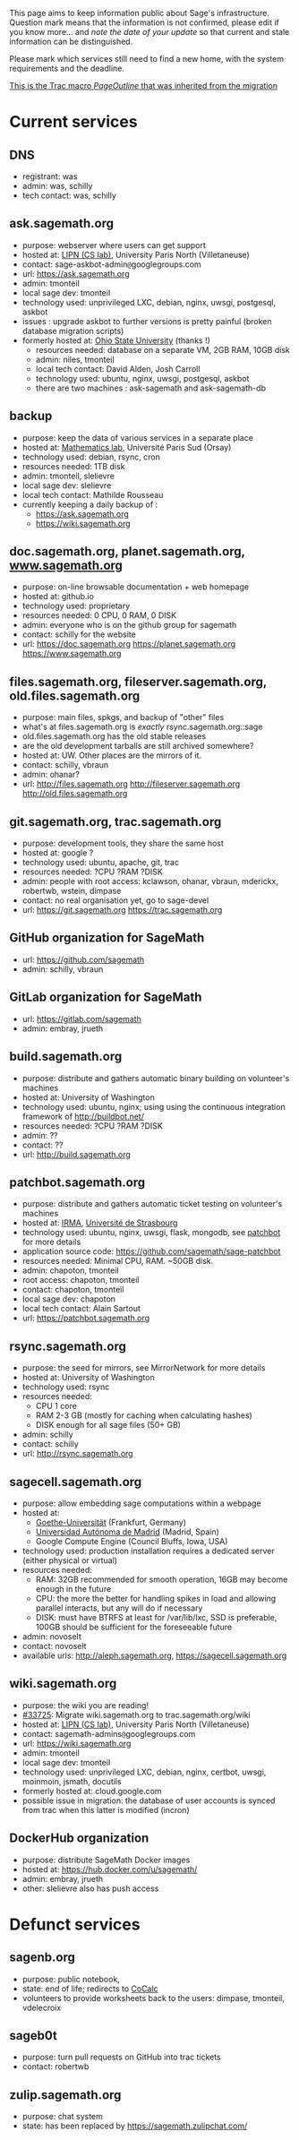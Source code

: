 This page aims to keep information public about Sage's infrastructure.
Question mark means that the information is not confirmed, please edit if you know more... and *note the date of your update* so that current and stale information can be distinguished.

Please mark which services still need to find a new home, with the system requirements and the deadline.

[This is the Trac macro *PageOutline* that was inherited from the migration](https://trac.sagemath.org/wiki/WikiMacros#PageOutline-macro)

# Current services

## DNS
  * registrant: was
  * admin: was, schilly
  * tech contact: was, schilly

## ask.sagemath.org
  * purpose: webserver where users can get support
  * hosted at: [LIPN (CS lab)](https://lipn.univ-paris13.fr/), University Paris North (Villetaneuse)
  * contact: sage-askbot-admin`@`googlegroups.com
  * url: https://ask.sagemath.org
  * admin: tmonteil
  * local sage dev: tmonteil
  * technology used: unprivileged LXC, debian, nginx, uwsgi, postgesql, askbot
  * issues : upgrade askbot to further versions is pretty painful (broken database migration scripts)
  * formerly hosted at: [Ohio State University](https://www.osu.edu/) (thanks !)
    * resources needed: database on a separate VM, 2GB RAM, 10GB disk
    * admin: niles, tmonteil
    * local tech contact: David Alden, Josh Carroll
    * technology used: ubuntu, nginx, uwsgi, postgesql, askbot
    * there are two machines : ask-sagemath and ask-sagemath-db


## backup
  * purpose: keep the data of various services in a separate place
  * hosted at: [Mathematics lab](https://www.math.u-psud.fr/?lang=fr), Université Paris Sud (Orsay)
  * technology used: debian, rsync, cron
  * resources needed: 1TB disk
  * admin: tmonteil, slelievre
  * local sage dev: slelievre
  * local tech contact: Mathilde Rousseau
  * currently keeping a daily backup of :
    * https://ask.sagemath.org
    * https://wiki.sagemath.org


## doc.sagemath.org, planet.sagemath.org, www.sagemath.org
  * purpose: on-line browsable documentation + web homepage
  * hosted at: github.io
  * technology used: proprietary
  * resources needed: 0 CPU, 0 RAM, 0 DISK
  * admin: everyone who is on the github group for sagemath
  * contact: schilly for the website
  * url: https://doc.sagemath.org https://planet.sagemath.org https://www.sagemath.org

## files.sagemath.org, fileserver.sagemath.org, old.files.sagemath.org
  * purpose: main files, spkgs, and backup of "other" files
  * what's at files.sagemath.org is _exactly_ rsync.sagemath.org::sage
  * old.files.sagemath.org has the old stable releases
  * are the old development tarballs are still archived somewhere?
  * hosted at: UW. Other places are the mirrors of it.
  * contact: schilly, vbraun
  * admin: ohanar?
  * url: http://files.sagemath.org http://fileserver.sagemath.org http://old.files.sagemath.org

## git.sagemath.org, trac.sagemath.org
  * purpose: development tools, they share the same host
  * hosted at: google ?
  * technology used: ubuntu, apache, git, trac
  * resources needed: ?CPU ?RAM ?DISK
  * admin: people with root access: kclawson, ohanar, vbraun, mderickx, robertwb, wstein, dimpase
  * contact: no real organisation yet, go to sage-devel
  * url: https://git.sagemath.org https://trac.sagemath.org

## GitHub organization for SageMath
  * url: https://github.com/sagemath
  * admin: schilly, vbraun

## GitLab organization for SageMath

  * url: https://gitlab.com/sagemath
  * admin: embray, jrueth

## build.sagemath.org
  * purpose: distribute and gathers automatic binary building on volunteer's machines
  * hosted at: University of Washington
  * technology used: ubuntu, nginx; using using the continuous integration framework of http://buildbot.net/
  * resources needed: ?CPU ?RAM ?DISK
  * admin: ??
  * contact: ??
  * url: http://build.sagemath.org

## patchbot.sagemath.org
  * purpose: distribute and gathers automatic ticket testing on volunteer's machines
  * hosted at: [IRMA](https://irma.math.unistra.fr/), [Université de Strasbourg](http://www.unistra.fr)
  * technology used: ubuntu, nginx, uwsgi, flask, mongodb, see [patchbot](patchbot) for more details
  * application source code: https://github.com/sagemath/sage-patchbot
  * resources needed: Minimal CPU, RAM. ~50GB disk.
  * admin: chapoton, tmonteil
  * root access: chapoton, tmonteil
  * contact: chapoton, tmonteil
  * local sage dev: chapoton
  * local tech contact: Alain Sartout
  * url: https://patchbot.sagemath.org

## rsync.sagemath.org
  * purpose: the seed for mirrors, see MirrorNetwork for more details
  * hosted at: University of Washington
  * technology used: rsync
  * resources needed:
     * CPU 1 core
     * RAM 2-3 GB (mostly for caching when calculating hashes)
     * DISK enough for all sage files (50+ GB)
  * admin: schilly
  * contact: schilly
  * url: http://rsync.sagemath.org

## sagecell.sagemath.org
  * purpose: allow embedding sage computations within a webpage
  * hosted at:
    * [Goethe-Universität](https://www.uni-frankfurt.de) (Frankfurt, Germany)
    * [Universidad Autónoma de Madrid](https://www.uam.es) (Madrid, Spain)
    * Google Compute Engine (Council Bluffs, Iowa, USA)
  * technology used: production installation requires a dedicated server (either physical or virtual)
  * resources needed:
    * RAM: 32GB recommended for smooth operation, 16GB may become enough in the future
    * CPU: the more the better for handling spikes in load and allowing parallel interacts, but any will do if necessary
    * DISK: must have BTRFS at least for /var/lib/lxc, SSD is preferable, 100GB should be sufficient for the foreseeable future
  * admin: novoselt
  * contact: novoselt
  * available urls: http://aleph.sagemath.org, https://sagecell.sagemath.org

## wiki.sagemath.org
  * purpose: the wiki you are reading!
  * [#33725](https://trac.sagemath.org/ticket/33725): Migrate wiki.sagemath.org to trac.sagemath.org/wiki
  * hosted at: [LIPN (CS lab)](https://lipn.univ-paris13.fr/), University Paris North (Villetaneuse)
  * contact: sagemath-admins`@`googlegroups.com
  * url: https://wiki.sagemath.org
  * admin: tmonteil
  * local sage dev: tmonteil
  * technology used: unprivileged LXC, debian, nginx, certbot, uwsgi, moinmoin, jsmath, docutils
  * formerly hosted at: cloud.google.com
  * possible issue in migration: the database of user accounts is synced from trac when this latter is modified (incron)

## DockerHub organization
  * purpose: distribute SageMath Docker images
  * hosted at: https://hub.docker.com/u/sagemath/
  * admin: embray, jrueth
  * other: slelievre also has push access

# Defunct services

## sagenb.org
  * purpose: public notebook,
  * state: end of life; redirects to [CoCalc](https://cocalc.com/)
  * volunteers to provide worksheets back to the users: dimpase, tmonteil, vdelecroix

## sageb0t
  * purpose: turn pull requests on GitHub into trac tickets
  * contact: robertwb

## zulip.sagemath.org
  * purpose: chat system
  * state: has been replaced by https://sagemath.zulipchat.com/
